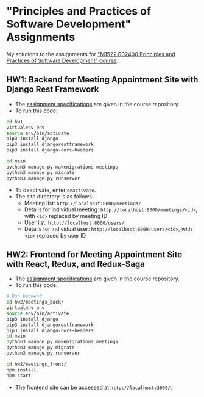 # "Principles and Practices of Software Development" Assignments

My solutions to the assignments for ["M1522.002400
Principles and Practices of Software Development"
course](https://github.com/snu-sf-class/swpp201901).

## HW1: Backend for Meeting Appointment Site with Django Rest Framework
- The [assignment specifications](https://github.com/snu-sf-class/swpp201901/issues/5) are given in the course repository.
- To run this code:
```bash
cd hw1
virtualenv env
source env/bin/activate
pip3 install django
pip3 install djangorestframework
pip3 install django-cors-headers

cd main
python3 manage.py makemigrations meetings
python3 manage.py migrate
python3 manage.py runserver
```
- To deactivate, enter `deactivate`.
- The site directory is as follows:
  - Meeting list: `http://localhost:8000/meetings/`
  - Details for individual meeting: `http://localhost:8000/meetings/<id>`, with `<id>` replaced by meeting ID
  - User list: `http://localhost:8000/users/`
  - Details for individual user: `http://localhost:8000/users/<id>`, with `<id>` replaced by user ID

## HW2: Frontend for Meeting Appointment Site with React, Redux, and Redux-Saga
- The [assignment specifications](https://github.com/snu-sf-class/swpp201901/issues/16) are given in the course repository.
- To run this code:
```bash
# Run backend
cd hw2/meetings_back/
virtualenv env
source env/bin/activate
pip3 install django
pip3 install djangorestframework
pip3 install django-cors-headers
cd main
python3 manage.py makemigrations meetings
python3 manage.py migrate
python3 manage.py runserver

cd hw2/meetings_front/
npm install
npm start
```
- The frontend site can be accessed at `http://localhost:3000/`.